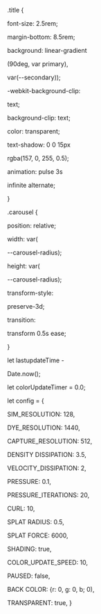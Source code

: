 .title {

font-size: 2.5rem;

margin-bottom: 8.5rem;

background: linear-gradient

(90deg, var primary),

var(--secondary));

-webkit-background-clip:

text;

background-clip: text;

color: transparent;

text-shadow: 0 0 15px

rgba(157, 0, 255, 0.5);

animation: pulse 3s

infinite alternate;

}

.carousel {

position: relative;

width: var(

--carousel-radius);

height: var(

--carousel-radius);

transform-style:

preserve-3d;

transition:

transform 0.5s ease;

}


let lastupdateTime -

Date.now();

let colorUpdateTimer = 0.0;

let config = {

SIM_RESOLUTION: 128,

DYE_RESOLUTION: 1440,

CAPTURE_RESOLUTION: 512,

DENSITY DISSIPATION: 3.5,

VELOCITY_DISSIPATION: 2,

PRESSURE: 0.1,

PRESSURE_ITERATIONS: 20,

CURL: 10,

SPLAT RADIUS: 0.5,

SPLAT FORCE: 6000,

SHADING: true,

COLOR_UPDATE_SPEED: 10,

PAUSED: false,

BACK COLOR: {r: 0, g: 0, b; 0),

TRANSPARENT: true,
}
